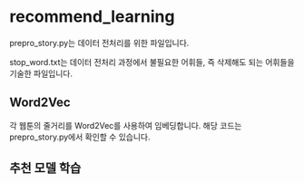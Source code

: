 # recommend_learning
prepro_story.py는 데이터 전처리를 위한 파일입니다.



stop_word.txt는 데이터 전처리 과정에서 불필요한 어휘들, 즉 삭제해도 되는 어휘들을 기술한 파일입니다.




## Word2Vec
각 웹툰의 줄거리를 Word2Vec를 사용하여 임베딩합니다. 해당 코드는 prepro_story.py에서 확인할 수 있습니다.



## 추천 모델 학습
